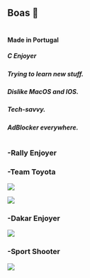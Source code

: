 ## Boas 👋
#
#### Made in Portugal
##### C Enjoyer
##### Trying to learn new stuff.
##### Dislike MacOS and IOS.
##### Tech-savvy.
##### AdBlocker everywhere.
#
#
### -Rally Enjoyer
### -Team Toyota


![](https://media.giphy.com/media/dBQnOB1RBK2YKSNjN2/giphy-downsized-large.gif)

![](https://media.giphy.com/media/BErydK6VVsDlVIEW1Q/giphy.gif)


### -Dakar Enjoyer


![](https://media.giphy.com/media/3o751TH8rGA8CyT1hS/giphy.gif)


### -Sport Shooter

![](https://www.clay-shooting.com/wp-content/uploads/sites/19/2011/10/crossers-pair1.gif)
